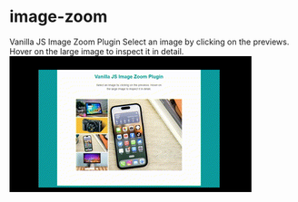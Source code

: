 # image-zoom
Vanilla JS Image Zoom Plugin
Select an image by clicking on the previews. Hover on the large image to inspect it in detail.
![Image zoom](/image-zoom.gif)
